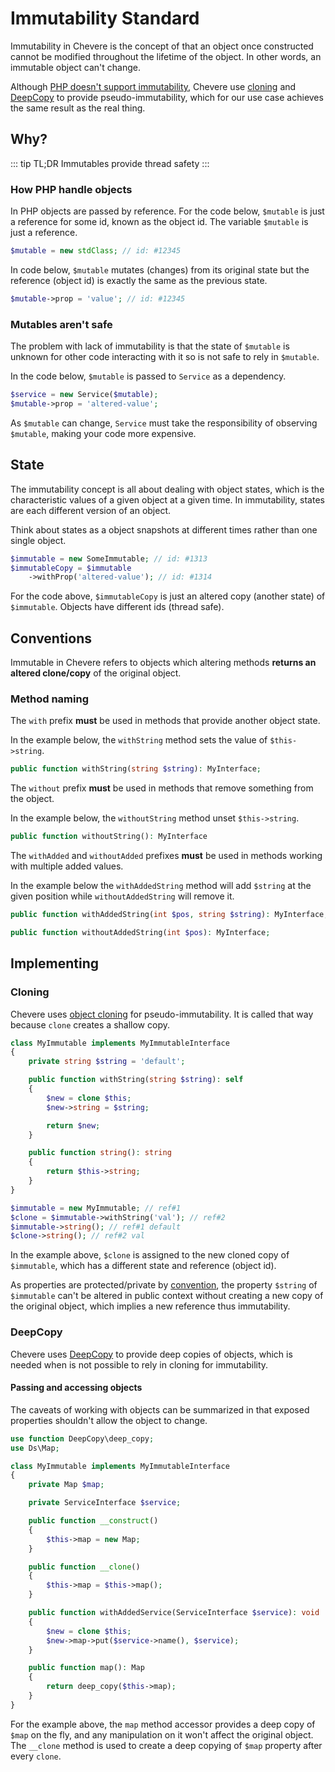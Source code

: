 # Immutability Standard

Immutability in Chevere is the concept of that an object once constructed cannot be modified throughout the lifetime of the object. In other words, an immutable object can't change.

Although [PHP doesn't support immutability](https://wiki.php.net/rfc/immutability), Chevere use [cloning](#cloning) and [DeepCopy](#deepcopy) to provide pseudo-immutability, which for our use case  achieves the same result as the real thing.

## Why?

::: tip TL;DR
Immutables provide thread safety
:::

### How PHP handle objects

In PHP objects are passed by reference. For the code below, `$mutable` is just a reference for some id, known as the object id. The variable `$mutable` is just a reference.

```php
$mutable = new stdClass; // id: #12345
```

In code below, `$mutable` mutates (changes) from its original state but the reference (object id) is exactly the same as the previous state.

```php
$mutable->prop = 'value'; // id: #12345
```

### Mutables aren't safe

The problem with lack of immutability is that the state of `$mutable` is unknown for other code interacting with it so is not safe to rely in `$mutable`.

In the code below, `$mutable` is passed to `Service` as a dependency.

```php
$service = new Service($mutable);
$mutable->prop = 'altered-value';
```

As `$mutable` can change, `Service` must take the responsibility of observing `$mutable`, making your code more expensive.

## State

The immutability concept is all about dealing with object states, which
is the characteristic values of a given object at a given time. In immutability, states are each different version of an object.

Think about states as a object snapshots at different times rather than one single object.

```php
$immutable = new SomeImmutable; // id: #1313
$immutableCopy = $immutable
    ->withProp('altered-value'); // id: #1314
```

For the code above, `$immutableCopy` is just an altered copy (another state) of `$immutable`. Objects have different ids (thread safe).

## Conventions

Immutable in Chevere refers to objects which altering methods **returns an altered clone/copy** of the original object.

### Method naming

The `with` prefix **must** be used in methods that provide another object state.

In the example below, the `withString` method sets the value of `$this->string`.

```php
public function withString(string $string): MyInterface;
```

The `without` prefix **must** be used in methods that remove something from the object.

In the example below, the `withoutString` method unset `$this->string`.

```php
public function withoutString(): MyInterface
```

The `withAdded` and `withoutAdded` prefixes **must** be used in methods working with multiple added values.

In the example below the `withAddedString` method will add `$string` at the given position while `withoutAddedString` will remove it.

```php
public function withAddedString(int $pos, string $string): MyInterface;

public function withoutAddedString(int $pos): MyInterface;
```

## Implementing

### Cloning

Chevere uses [object cloning](https://www.php.net/oop5.cloning) for pseudo-immutability. It is called that way because `clone` creates a shallow copy.

```php
class MyImmutable implements MyImmutableInterface
{
    private string $string = 'default';

    public function withString(string $string): self
    {
        $new = clone $this;
        $new->string = $string;

        return $new;
    }

    public function string(): string
    {
        return $this->string;
    }
}

$immutable = new MyImmutable; // ref#1
$clone = $immutable->withString('val'); // ref#2
$immutable->string(); // ref#1 default
$clone->string(); // ref#2 val
```

In the example above, `$clone` is assigned to the new cloned copy of `$immutable`, which has a different state and reference (object id).

As properties are protected/private by [convention](./conventions.md), the property `$string` of `$immutable` can't be altered in public context without creating a new copy of the original object, which implies a new reference thus immutability.

### DeepCopy

Chevere uses [DeepCopy](https://github.com/myclabs/DeepCopy) to provide deep copies of objects, which is needed when is not possible to rely in cloning for immutability.

#### Passing and accessing objects

The caveats of working with objects can be summarized in that exposed properties shouldn't allow the object to change.

```php
use function DeepCopy\deep_copy;
use Ds\Map;

class MyImmutable implements MyImmutableInterface
{
    private Map $map;

    private ServiceInterface $service;

    public function __construct()
    {
        $this->map = new Map;
    }

    public function __clone()
    {
        $this->map = $this->map();
    }

    public function withAddedService(ServiceInterface $service): void
    {
        $new = clone $this;
        $new->map->put($service->name(), $service);
    }

    public function map(): Map
    {
        return deep_copy($this->map);
    }
}
```

For the example above, the `map` method accessor provides a deep copy of `$map` on the fly, and any manipulation on it won't affect the original object. The `__clone` method is used to create a deep copying of `$map` property after every `clone`.
